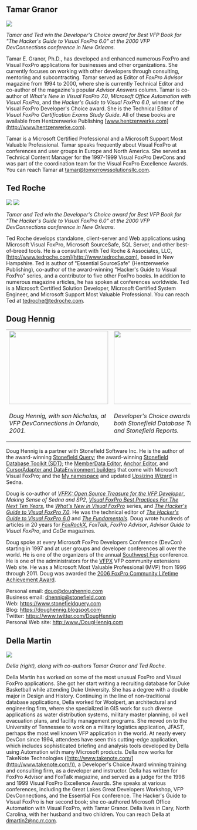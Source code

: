 ## Tamar Granor
![](tgtrdevchoice.jpg)

*Tamar and
Ted win the Developer's Choice award for Best VFP Book for "The Hacker's
Guide to Visual FoxPro 6.0" at the 2000 VFP DevConnections conference in
New Orleans.*

Tamar E. Granor, Ph.D., has developed and enhanced numerous
FoxPro and Visual FoxPro applications for businesses and other organizations.
She currently focuses on working with other developers through consulting,
mentoring and subcontracting. Tamar served as Editor of *FoxPro Advisor* magazine
from 1994 to 2000, where she is currently Technical Editor and co-author of the
magazine's popular *Advisor Answers* column.
Tamar is co-author of *What's New in Visual FoxPro 7.0*,
*Microsoft Office Automation with Visual FoxPro*, and the *Hacker's
Guide to Visual FoxPro 6.0*, winner of the Visual FoxPro Developer's Choice
award. She is the Technical Editor of *Visual FoxPro Certification Exams
Study Guide*. All of these books are available from Hentzenwerke Publishing
[www.hentzenwerke.com](http://www.hentzenwerke.com).   

Tamar is a Microsoft Certified Professional and a Microsoft
Support Most Valuable Professional. Tamar speaks frequently about Visual FoxPro
at conferences and user groups in Europe and North America. She served as
Technical Content Manager for the 1997-1999 Visual FoxPro DevCons and was part
of the coordination team for the Visual FoxPro Excellence Awards.  You can reach Tamar at [tamar@tomorrowssolutionsllc.com](mailto:tamar@tomorrowssolutionsllc.com).

## Ted Roche
![](tedr.jpg)
![](tgtrdevchoice.jpg)

*Tamar and
Ted win the Developer's Choice award for Best VFP Book for "The Hacker's
Guide to Visual FoxPro 6.0" at the 2000 VFP DevConnections conference in
New Orleans.*

Ted Roche develops standalone, client-server and Web
applications using Microsoft Visual FoxPro, Microsoft SourceSafe, SQL Server,
and other best-of-breed tools. He is a consultant with Ted Roche &amp;
Associates, LLC, [http://www.tedroche.com](http://www.tedroche.com),
based in New Hampshire. Ted is author of "Essential SourceSafe"
(Hentzenwerke Publishing), co-author of the award-winning "Hacker's Guide
to Visual FoxPro" series, and a contributor to five other FoxPro books. In
addition to numerous magazine articles, he has spoken at conferences worldwide.
Ted is a Microsoft Certified Solution Developer, Microsoft Certified System
Engineer, and Microsoft Support Most Valuable Professional.
You can reach Ted at [tedroche@tedroche.com](mailto:tedroche@tedroche.com).

## Doug Hennig
<table>
<tr>
  <td width="50%" valign="top">
<img width="270" height="200" src="dhennig.jpg">
  </td>
  <td width="50%" valign="top">
<img width="266" height="200" src="devchoice.jpg">
  </td>
 </tr>
<tr>
  <td width="50%" valign="top">
  <p><i>Doug Hennig, with son Nicholas, at VFP DevConnections in Orlando, 2001.</i></p>
  </td>
  <td width="50%" valign="top">
  <p><i>Developer's Choice awards for both Stonefield Database Toolkit and Stonefield Reports.</i></p>
  </td>
 </tr>
</table>

Doug Hennig is a partner with Stonefield Software Inc. He is the author of the award-winning <a href="https://stonefieldquery.com" target="_blank">Stonefield Query</a>; the award-winning <a href="https://www.stonefieldquery.com/sdt.aspx" target="_blank">Stonefield Database Toolkit (SDT)</a>; the <a href="https://github.com/VFPX/MemberDataEditor" target="_blank">MemberData Editor</a>, <a href="https://github.com/VFPX/Wizards" target="_blank">Anchor Editor</a>, and <a href="https://github.com/VFPX/Wizards" target="_blank">CursorAdapter and DataEnvironment builders</a> that come with Microsoft Visual FoxPro; and the <a href="https://github.com/VFPX/My" target="_blank">My namespace</a> and updated <a href="https://github.com/VFPX/UpsizingWizard" target="_blank">Upsizing Wizard</a> in Sedna.

Doug is co-author of <i><a href="http://foxrockx.com/GetVFPX.htm" target="_blank">VFPX: Open Source Treasure for the VFP Developer</a></i>, <i>Making Sense of Sedna and SP2</i>, <i><a href="http://hentzenwerke.com/catalog/vfpbp10.htm" target="_blank">Visual FoxPro Best Practices For The Next Ten Years</a></i>, the <i><a href="http://hentzenwerke.com/catalog/wnvfp9.htm" target="_blank">What&#39;s New in Visual FoxPro</a></i> series, and <i><a href="http://hentzenwerke.com/catalog/hackfox7.htm" target="_blank">The Hacker&#39;s Guide to Visual FoxPro 7.0</a></i>. He was the technical editor of <i><a href="http://hentzenwerke.com/catalog/hackfox6.htm" target="_blank">The Hacker&#39;s Guide to Visual FoxPro 6.0</a></i> and <i><a href="http://hentzenwerke.com/catalog/fund6.htm" target="_blank">The Fundamentals</a></i>. Doug wrote hundreds of articles in 20 years for <i><a href="http://www.foxrockx.com" target="_blank">FoxRockX</a></i>, <i>FoxTalk</i>, <i>FoxPro Advisor</i>, <i>Advisor Guide to Visual FoxPro</i>, and <i>CoDe</i> magazines.

Doug spoke at every Microsoft FoxPro Developers Conference (DevCon) starting in 1997 and at user groups and developer conferences all over the world. He is one of the organizers of the annual <a href="http://www.swfox.net" target="_blank">Southwest Fox</a> conference. He is one of the administrators for the <a href="http://vfpx.org" target="_blank">VFPX</a> VFP community extensions Web site. He was a Microsoft Most Valuable Professional (MVP) from 1996 through 2011. Doug was awarded the <a href="http://fox.wikis.com/wc.dll?Wiki~FoxProCommunityLifetimeAchievementAward~Wiki" target="_blank">2006 FoxPro Community Lifetime Achievement Award</a>.

Personal email: <a href="mailto:doug@doughennig.com">doug@doughennig.com</a>  
Business email: <a href="mailto:dhennig@stonefield.com">dhennig@stonefield.com</a>  
Web: <a href="https://www.stonefieldquery.com" target="_blank">https://www.stonefieldquery.com</a>  
Blog: <a href="http://doughennig.blogspot.com" target="_blank">https://doughennig.blogspot.com</a>  
Twitter: <a href="https://twitter.com/DougHennig" target="_blank">https://www.twitter.com/DougHennig</a>  
Personal Web site: <a href="http://DougHennig.com" target="_blank">http:/www./DougHennig.com</a>

## Della Martin
![](tamarteddella.jpg)

*Della
(right), along with co-authors Tamar Granor and Ted Roche.*

Della Martin has worked on some of the most unusual FoxPro
and Visual FoxPro applications. She got her start writing a recruiting database
for Duke Basketball while attending Duke University. She has a degree with a
double major in Design and History.
Continuing in the line of non-traditional database
applications, Della worked for Woolpert, an architectural and engineering firm,
where she specialized in GIS work for such diverse applications as water
distribution systems, military master planning, oil well evacuation plans, and
facility management programs. She moved on to the University of Tennessee to
work on a military logistics application, JFAST, perhaps the most well known
VFP application in the world. At nearly every DevCon since 1994, attendees have
seen this cutting-edge application, which includes sophisticated briefing and
analysis tools developed by Della using Automation with many Microsoft
products.
Della now works for TakeNote Technologies ([http://www.takenote.com/](http://www.takenote.com/)), a Developer's Choice
Award winning training and consulting firm, as a developer and instructor.
Della has written for FoxPro Advisor and FoxTalk magazine, and served as a
judge for the 1998 and 1999 Visual FoxPro Excellence Awards. She speaks at
various conferences, including the Great Lakes Great Developers Workshop, VFP
DevConnections, and the Essential Fox conference. The Hacker's Guide to Visual
FoxPro is her second book; she co-authored Microsoft Office Automation with
Visual FoxPro, with Tamar Granor. Della lives in Cary, North Carolina, with her
husband and two children. You can reach Della at [dmartin2@nc.rr.com](mailto:dmartin2@nc.rr.com).
